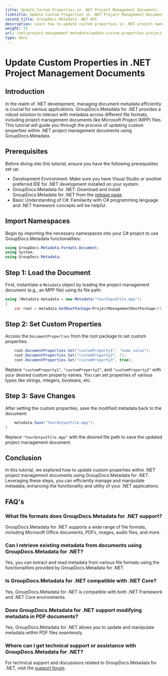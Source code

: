 ```yaml
---
title: Update Custom Properties in .NET Project Management Documents
linktitle: Update Custom Properties in .NET Project Management Documents
second_title: GroupDocs.Metadata .NET API
description: Learn how to update custom properties in .NET project management documents using GroupDocs.Metadata for .NET. Enhance metadata management in your applications.
weight: 13
url: /net/project-management-metadata/update-custom-properties-project-management-documents/
type: docs
---
```

# Update Custom Properties in .NET Project Management Documents

## Introduction
In the realm of .NET development, managing document metadata efficiently is crucial for various applications. GroupDocs.Metadata for .NET provides a robust solution to interact with metadata across different file formats, including project management documents like Microsoft Project (MPP) files. This tutorial will guide you through the process of updating custom properties within .NET project management documents using GroupDocs.Metadata.
## Prerequisites
Before diving into this tutorial, ensure you have the following prerequisites set up:
- Development Environment: Make sure you have Visual Studio or another preferred IDE for .NET development installed on your system.
- GroupDocs.Metadata for .NET: Download and install GroupDocs.Metadata for .NET from the [release page](https://releases.groupdocs.com/metadata/net/).
- Basic Understanding of C#: Familiarity with C# programming language and .NET framework concepts will be helpful.

## Import Namespaces
Begin by importing the necessary namespaces into your C# project to use GroupDocs.Metadata functionalities:
```csharp
using GroupDocs.Metadata.Formats.Document;
using System;
using GroupDocs.Metadata;
```
## Step 1: Load the Document
First, instantiate a `Metadata` object by loading the project management document (e.g., an MPP file) using its file path:
```csharp
using (Metadata metadata = new Metadata("YourInputFile.mpp"))
{
    var root = metadata.GetRootPackage<ProjectManagementRootPackage>();
```
## Step 2: Set Custom Properties
Access the `DocumentProperties` from the root package to set custom properties:
```csharp
    root.DocumentProperties.Set("customProperty1", "some value");
    root.DocumentProperties.Set("customProperty2", 7);
    root.DocumentProperties.Set("customProperty3", true);
```
Replace `"customProperty1"`, `"customProperty2"`, and `"customProperty3"` with your desired custom property names. You can set properties of various types like strings, integers, booleans, etc.
## Step 3: Save Changes
After setting the custom properties, save the modified metadata back to the document:
```csharp
    metadata.Save("YourOutputFile.mpp");
}
```
Replace `"YourOutputFile.mpp"` with the desired file path to save the updated project management document.

## Conclusion
In this tutorial, we explored how to update custom properties within .NET project management documents using GroupDocs.Metadata for .NET. Leveraging these steps, you can efficiently manage and manipulate metadata, enhancing the functionality and utility of your .NET applications.

## FAQ's
### What file formats does GroupDocs.Metadata for .NET support?
GroupDocs.Metadata for .NET supports a wide range of file formats, including Microsoft Office documents, PDFs, images, audio files, and more.
### Can I retrieve existing metadata from documents using GroupDocs.Metadata for .NET?
Yes, you can extract and read metadata from various file formats using the functionalities provided by GroupDocs.Metadata for .NET.
### Is GroupDocs.Metadata for .NET compatible with .NET Core?
Yes, GroupDocs.Metadata for .NET is compatible with both .NET Framework and .NET Core environments.
### Does GroupDocs.Metadata for .NET support modifying metadata in PDF documents?
Yes, GroupDocs.Metadata for .NET allows you to update and manipulate metadata within PDF files seamlessly.
### Where can I get technical support or assistance with GroupDocs.Metadata for .NET?
For technical support and discussions related to GroupDocs.Metadata for .NET, visit the [support forum](https://forum.groupdocs.com/c/metadata/14).
